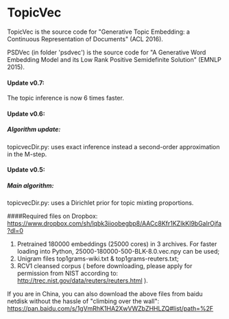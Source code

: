 # TopicVec
TopicVec is the source code for "Generative Topic Embedding: a Continuous Representation of Documents" (ACL 2016).

PSDVec (in folder 'psdvec') is the source code for "A Generative Word Embedding Model and its Low Rank Positive Semidefinite Solution" (EMNLP 2015).

#### Update v0.7: 
The topic inference is now 6 times faster.

#### Update v0.6:
##### Algorithm update: 
topicvecDir.py: uses exact inference instead a second-order approximation in the M-step.

#### Update v0.5:
##### Main algorithm: 
topicvecDir.py: uses a Dirichlet prior for topic mixting proportions.

####Required files on Dropbox:
https://www.dropbox.com/sh/lqbk3iioobegbp8/AACc8Kfr1KZIkKl9bGaIrOjfa?dl=0

1. Pretrained 180000 embeddings (25000 cores) in 3 archives. For faster loading into Python, 25000-180000-500-BLK-8.0.vec.npy can be used;
2. Unigram files top1grams-wiki.txt & top1grams-reuters.txt;
3. RCV1 cleansed corpus ( before downloading, please apply for permission from NIST according to: http://trec.nist.gov/data/reuters/reuters.html ).

If you are in China, you can also download the above files from baidu netdisk without the hassle of "climbing over the wall":
https://pan.baidu.com/s/1gVmRhK1HA2XwVWZbZHHLZQ#list/path=%2F
